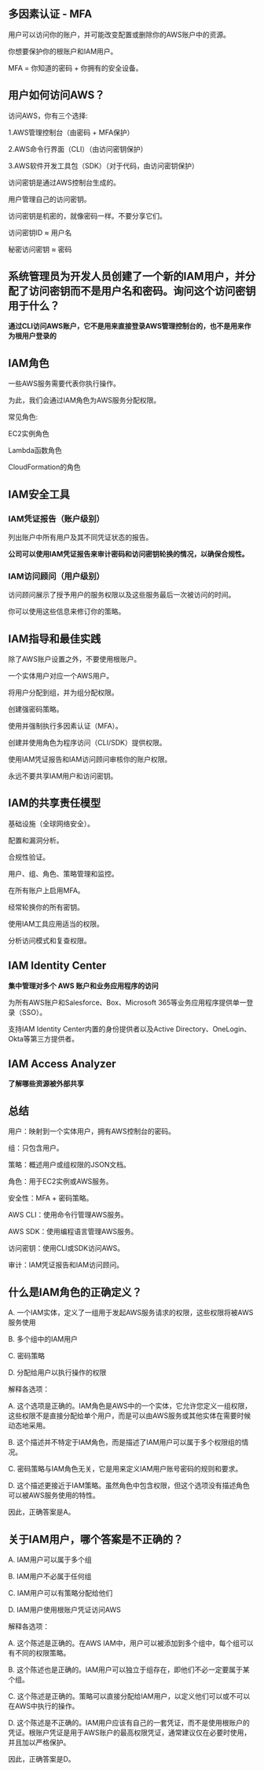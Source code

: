 ## 多因素认证 - MFA

用户可以访问你的账户，并可能改变配置或删除你的AWS账户中的资源。

你想要保护你的根账户和IAM用户。

MFA = 你知道的密码 + 你拥有的安全设备。

## 用户如何访问AWS？

访问AWS，你有三个选择:

1.AWS管理控制台（由密码 + MFA保护）

2.AWS命令行界面（CLI）（由访问密钥保护）

3.AWS软件开发工具包（SDK）（对于代码，由访问密钥保护）

访问密钥是通过AWS控制台生成的。

用户管理自己的访问密钥。

访问密钥是机密的，就像密码一样。不要分享它们。

访问密钥ID ≈ 用户名

秘密访问密钥 ≈ 密码

## 系统管理员为开发人员创建了一个新的IAM用户，并分配了访问密钥而不是用户名和密码。询问这个访问密钥用于什么？

**通过CLI访问AWS账户，它不是用来直接登录AWS管理控制台的，也不是用来作为根用户登录的**

## IAM角色

一些AWS服务需要代表你执行操作。

为此，我们会通过IAM角色为AWS服务分配权限。

常见角色:

EC2实例角色

Lambda函数角色

CloudFormation的角色

## IAM安全工具

### IAM凭证报告（账户级别）

列出账户中所有用户及其不同凭证状态的报告。

**公司可以使用IAM凭证报告来审计密码和访问密钥轮换的情况，以确保合规性。**

### IAM访问顾问（用户级别）

访问顾问展示了授予用户的服务权限以及这些服务最后一次被访问的时间。

你可以使用这些信息来修订你的策略。

## IAM指导和最佳实践

除了AWS账户设置之外，不要使用根账户。

一个实体用户对应一个AWS用户。

将用户分配到组，并为组分配权限。

创建强密码策略。

使用并强制执行多因素认证（MFA）。

创建并使用角色为程序访问（CLI/SDK）提供权限。

使用IAM凭证报告和IAM访问顾问审核你的账户权限。

永远不要共享IAM用户和访问密钥。

## IAM的共享责任模型

基础设施（全球网络安全）。

配置和漏洞分析。

合规性验证。

用户、组、角色、策略管理和监控。

在所有账户上启用MFA。

经常轮换你的所有密钥。

使用IAM工具应用适当的权限。

分析访问模式和复查权限。

## IAM Identity Center

**集中管理对多个 AWS 账户和业务应用程序的访问**

为所有AWS账户和Salesforce、Box、Microsoft 365等业务应用程序提供单一登录（SSO）。

支持IAM Identity Center内置的身份提供者以及Active Directory、OneLogin、Okta等第三方提供者。

## IAM Access Analyzer

**了解哪些资源被外部共享**

## 总结

用户：映射到一个实体用户，拥有AWS控制台的密码。

组：只包含用户。

策略：概述用户或组权限的JSON文档。

角色：用于EC2实例或AWS服务。

安全性：MFA + 密码策略。

AWS CLI：使用命令行管理AWS服务。

AWS SDK：使用编程语言管理AWS服务。

访问密钥：使用CLI或SDK访问AWS。

审计：IAM凭证报告和IAM访问顾问。

## 什么是IAM角色的正确定义？

A. 一个IAM实体，定义了一组用于发起AWS服务请求的权限，这些权限将被AWS服务使用

B. 多个组中的IAM用户

C. 密码策略

D. 分配给用户以执行操作的权限

解释各选项：

A. 这个选项是正确的。IAM角色是AWS中的一个实体，它允许您定义一组权限，这些权限不是直接分配给单个用户，而是可以由AWS服务或其他实体在需要时候动态地采用。

B. 这个描述并不特定于IAM角色，而是描述了IAM用户可以属于多个权限组的情况。

C. 密码策略与IAM角色无关，它是用来定义IAM用户账号密码的规则和要求。

D. 这个描述更接近于IAM策略。虽然角色中包含权限，但这个选项没有描述角色可以被AWS服务使用的特性。

因此，正确答案是A。

## 关于IAM用户，哪个答案是不正确的？

A. IAM用户可以属于多个组

B. IAM用户不必属于任何组

C. IAM用户可以有策略分配给他们

D. IAM用户使用根账户凭证访问AWS

解释各选项：

A. 这个陈述是正确的。在AWS IAM中，用户可以被添加到多个组中，每个组可以有不同的权限策略。

B. 这个陈述也是正确的。IAM用户可以独立于组存在，即他们不必一定要属于某个组。

C. 这个陈述是正确的。策略可以直接分配给IAM用户，以定义他们可以或不可以在AWS中执行的操作。

D. 这个陈述是不正确的。IAM用户应该有自己的一套凭证，而不是使用根账户的凭证。根账户凭证是用于AWS账户的最高权限凭证，通常建议仅在必要时使用，并且加以严格保护。

因此，正确答案是D。
